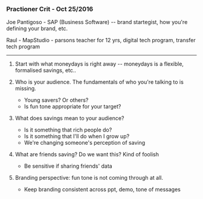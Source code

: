 ### Practioner Crit - Oct 25/2016

Joe Pantigoso - SAP (Business Software) -- brand startegist, how you're defining your brand, etc.

Raul - MapStudio - parsons teacher for 12 yrs, digital tech program, transfer tech program

-----

1) Start with what moneydays is right away -- moneydays is a flexible, formalised savings, etc..

2) Who is your audience. The fundamentals of who you're talking to is missing.
	+ Young savers? Or others?
	+ Is fun tone appropriate for your target? 

3) What does savings mean to your audience?
	+ Is it something that rich people do?
	+ Is it something that I'll do when I grow up?
	+ We're changing someone's perception of saving

4) What are friends saving? Do we want this? Kind of foolish
	+ Be sensitive if sharing friends' data

5) Branding perspective: fun tone is not coming through at all.
	+ Keep branding consistent across ppt, demo, tone of messages
